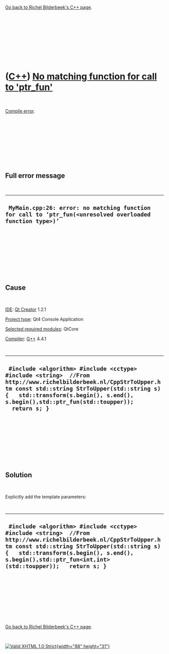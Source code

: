 

[Go back to Richel Bilderbeek's C++ page](Cpp.htm).

 

 

 

 

 

([C++](Cpp.htm)) [No matching function for call to 'ptr\_fun'](CppCompileErrorNoMatchingFunctionForCallToPtr_fun.htm)
=====================================================================================================================

 

[Compile error](CppCompileError.htm).

 

 

 

 

 

Full error message
------------------

 

  ------------------------------------------------------------------------------------------------------------
  ` MyMain.cpp:26: error: no matching function for call to ‘ptr_fun(<unresolved overloaded function type>)’`
  ------------------------------------------------------------------------------------------------------------

 

 

 

 

 

Cause
-----

 

[IDE](CppIde.htm): [Qt Creator](CppQt.htm) 1.2.1

[Project type](CppQtProjectType.htm): Qt4 Console Application

[Selected required modules](CppQtCreatorSelectRequiredModules.png):
QtCore

[Compiler](CppCompiler.htm): [G++](CppGpp.htm) 4.4.1

 

  --------------------------------------------------------------------------------------------------------------------------------------------------------------------------------------------------------------------------------------------------------------
  ` #include <algorithm> #include <cctype> #include <string>  //From http://www.richelbilderbeek.nl/CppStrToUpper.htm const std::string StrToUpper(std::string s) {   std::transform(s.begin(), s.end(), s.begin(),std::ptr_fun(std::toupper));   return s; }`
  --------------------------------------------------------------------------------------------------------------------------------------------------------------------------------------------------------------------------------------------------------------

 

 

 

 

 

Solution
--------

 

Explicitly add the template parameters:

 

  -----------------------------------------------------------------------------------------------------------------------------------------------------------------------------------------------------------------------------------------------------------------------
  ` #include <algorithm> #include <cctype> #include <string>  //From http://www.richelbilderbeek.nl/CppStrToUpper.htm const std::string StrToUpper(std::string s) {   std::transform(s.begin(), s.end(), s.begin(),std::ptr_fun<int,int>(std::toupper));   return s; }`
  -----------------------------------------------------------------------------------------------------------------------------------------------------------------------------------------------------------------------------------------------------------------------

 

 

 

 

 

[Go back to Richel Bilderbeek's C++ page](Cpp.htm).



 

[![Valid XHTML 1.0 Strict](valid-xhtml10.png){width="88"
height="31"}](http://validator.w3.org/check?uri=referer)
